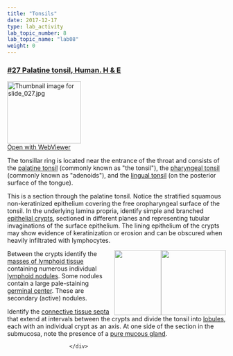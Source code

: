 ```yaml
---
title: "Tonsils"
date: 2017-12-17
type: lab_activity
lab_topic_number: 8
lab_topic_name: "lab08"
weight: 0
---
```

<div class="entrybody">
						<h3><u>#27 Palatine tonsil, Human. H &amp; E</u></h3>

<div class="thumbnail"> <a href="http://virtualslides.cumc.columbia.edu/27.svs/view.apml?" target="_blank"><img alt="Thumbnail image for slide_027.jpg" src="/assets/images/slide_027-thumb-170x143-1455.jpg" width="170" height="143" class="mt-image-left"></a><br><a href="http://virtualslides.cumc.columbia.edu/27.svs/view.apml?" target="_blank">Open with WebViewer</a> </div>

<p>The tonsillar ring is located near the entrance of the throat and consists of the <u>palatine tonsil</u> (commonly known as "the tonsil"), the <u>pharyngeal tonsil</u> (commonly known as "adenoids"), and the <u>lingual tonsil</u> (on the posterior surface of the tongue).</p>

<p>This is a section through the palatine tonsil. Notice the stratified squamous non-keratinized epithelium covering the free oropharyngeal surface of the tonsil. In the underlying lamina propria, identify simple and branched <u>epithelial crypts</u>, sectioned in different planes and representing tubular invaginations of the surface epithelium. The lining epithelium of the crypts may show evidence of keratinization or erosion and can be obscured when heavily infiltrated with lymphocytes. </p>

<p><img src="/assets/images/27%20palatine%20tonsil%20-%20germinal%20center.jpg" style="width:149px; height:150px; float:right;">  <img src="/assets/images/27%20palatine%20tonsil%20-%20epithelial%20crypt.jpg" style="width:108px; height:150px; float:right;">Between the crypts identify the <u>masses of lymphoid tissue</u> containing numerous individual <u>lymphoid nodules</u>. Some nodules contain a large pale-staining <u>germinal center</u>. These are secondary (active) nodules. </p>

<p>Identify the <u>connective tissue septa</u> that extend at intervals between the crypts and divide the tonsil into <u>lobules</u>, each with an individual crypt as an axis. At one side of the section in the submucosa, note the presence of a <u>pure mucous gland</u>.</p>
						
						
						</div>
